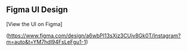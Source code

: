 ## Figma UI Design
[View the UI on Figma]

(https://www.figma.com/design/a6wbPI13sXiz3CUjv8Gk0T/Instagram?m=auto&t=YM7hdl94FsLeFgu1-1)
